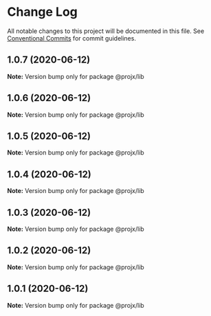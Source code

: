 # Change Log

All notable changes to this project will be documented in this file.
See [Conventional Commits](https://conventionalcommits.org) for commit guidelines.

## 1.0.7 (2020-06-12)

**Note:** Version bump only for package @projx/lib





## 1.0.6 (2020-06-12)

**Note:** Version bump only for package @projx/lib





## 1.0.5 (2020-06-12)

**Note:** Version bump only for package @projx/lib





## 1.0.4 (2020-06-12)

**Note:** Version bump only for package @projx/lib





## 1.0.3 (2020-06-12)

**Note:** Version bump only for package @projx/lib





## 1.0.2 (2020-06-12)

**Note:** Version bump only for package @projx/lib





## 1.0.1 (2020-06-12)

**Note:** Version bump only for package @projx/lib
